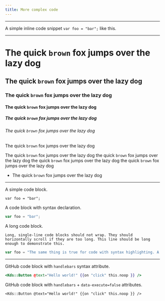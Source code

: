 ```yaml
---
title: More complex code
---
```



----------------

A simple inline code snippet `var foo = "bar";` like this.

----------------

# The quick `brown` fox jumps over the lazy dog
## The quick `brown` fox jumps over the lazy dog
### The quick `brown` fox jumps over the lazy dog
#### The quick `brown` fox jumps over the lazy dog
##### The quick `brown` fox jumps over the lazy dog
###### The quick `brown` fox jumps over the lazy dog

The quick `brown` fox jumps over the lazy dog

The quick `brown` fox jumps over the lazy dog the quick `brown` fox jumps over the lazy dog  the quick `brown` fox jumps over the lazy dog  the quick `brown` fox jumps over the lazy dog

* The quick `brown` fox jumps over the lazy dog

----------------

A simple code block.

```
var foo = "bar";
```

A code block with syntax declaration.

```javascript
var foo = "bar";
```

A long code block.

```
Long, single-line code blocks should not wrap. They should horizontally scroll if they are too long. This line should be long enough to demonstrate this.
```

```javascript
var foo = "The same thing is true for code with syntax highlighting. A single line of code should horizontally scroll if it is really long.";
```

---

GitHub code block with <code>handlebars</code> syntax attribute.

```handlebars
<Kds::Button @text="Hello world!" {{on "click" this.noop }} />
```

GitHub code block with <code>handlebars</code> + <code>data-execute=false</code> attributes.

```handlebars{data-execute=false}
<Kds::Button @text="Hello world!" {{on "click" this.noop }} />
```

